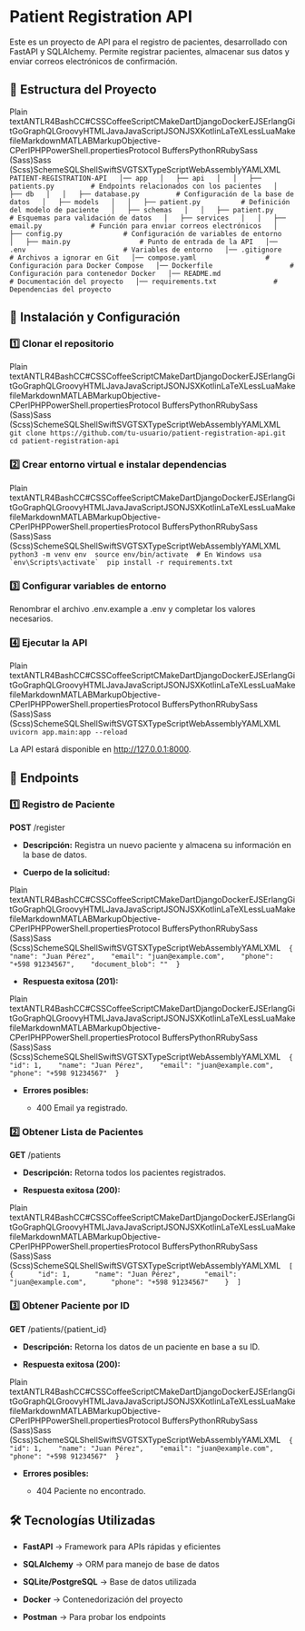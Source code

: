 Patient Registration API
========================

Este es un proyecto de API para el registro de pacientes, desarrollado con FastAPI y SQLAlchemy. Permite registrar pacientes, almacenar sus datos y enviar correos electrónicos de confirmación.

📁 Estructura del Proyecto
--------------------------

Plain textANTLR4BashCC#CSSCoffeeScriptCMakeDartDjangoDockerEJSErlangGitGoGraphQLGroovyHTMLJavaJavaScriptJSONJSXKotlinLaTeXLessLuaMakefileMarkdownMATLABMarkupObjective-CPerlPHPPowerShell.propertiesProtocol BuffersPythonRRubySass (Sass)Sass (Scss)SchemeSQLShellSwiftSVGTSXTypeScriptWebAssemblyYAMLXML`   PATIENT-REGISTRATION-API  
│── app  
│   ├── api  
│   │   ├── patients.py         # Endpoints relacionados con los pacientes  
│   ├── db  
│   │   ├── database.py         # Configuración de la base de datos  
│   ├── models  
│   │   ├── patient.py          # Definición del modelo de paciente  
│   ├── schemas  
│   │   ├── patient.py          # Esquemas para validación de datos  
│   ├── services  
│   │   ├── email.py            # Función para enviar correos electrónicos  
│   ├── config.py               # Configuración de variables de entorno  
│   ├── main.py                 # Punto de entrada de la API  
│── .env                        # Variables de entorno  
│── .gitignore                   # Archivos a ignorar en Git  
│── compose.yaml                 # Configuración para Docker Compose  
│── Dockerfile                   # Configuración para contenedor Docker  
│── README.md                    # Documentación del proyecto  
│── requirements.txt              # Dependencias del proyecto   `

🚀 Instalación y Configuración
------------------------------

### 1️⃣ Clonar el repositorio

Plain textANTLR4BashCC#CSSCoffeeScriptCMakeDartDjangoDockerEJSErlangGitGoGraphQLGroovyHTMLJavaJavaScriptJSONJSXKotlinLaTeXLessLuaMakefileMarkdownMATLABMarkupObjective-CPerlPHPPowerShell.propertiesProtocol BuffersPythonRRubySass (Sass)Sass (Scss)SchemeSQLShellSwiftSVGTSXTypeScriptWebAssemblyYAMLXML`   git clone https://github.com/tu-usuario/patient-registration-api.git  cd patient-registration-api   `

### 2️⃣ Crear entorno virtual e instalar dependencias

Plain textANTLR4BashCC#CSSCoffeeScriptCMakeDartDjangoDockerEJSErlangGitGoGraphQLGroovyHTMLJavaJavaScriptJSONJSXKotlinLaTeXLessLuaMakefileMarkdownMATLABMarkupObjective-CPerlPHPPowerShell.propertiesProtocol BuffersPythonRRubySass (Sass)Sass (Scss)SchemeSQLShellSwiftSVGTSXTypeScriptWebAssemblyYAMLXML``   python3 -m venv env  source env/bin/activate  # En Windows usa `env\Scripts\activate`  pip install -r requirements.txt   ``

### 3️⃣ Configurar variables de entorno

Renombrar el archivo .env.example a .env y completar los valores necesarios.

### 4️⃣ Ejecutar la API

Plain textANTLR4BashCC#CSSCoffeeScriptCMakeDartDjangoDockerEJSErlangGitGoGraphQLGroovyHTMLJavaJavaScriptJSONJSXKotlinLaTeXLessLuaMakefileMarkdownMATLABMarkupObjective-CPerlPHPPowerShell.propertiesProtocol BuffersPythonRRubySass (Sass)Sass (Scss)SchemeSQLShellSwiftSVGTSXTypeScriptWebAssemblyYAMLXML`   uvicorn app.main:app --reload   `

La API estará disponible en http://127.0.0.1:8000.

📌 Endpoints
------------

### 1️⃣ Registro de Paciente

**POST** /register

*   **Descripción:** Registra un nuevo paciente y almacena su información en la base de datos.
    
*   **Cuerpo de la solicitud:**
    

Plain textANTLR4BashCC#CSSCoffeeScriptCMakeDartDjangoDockerEJSErlangGitGoGraphQLGroovyHTMLJavaJavaScriptJSONJSXKotlinLaTeXLessLuaMakefileMarkdownMATLABMarkupObjective-CPerlPHPPowerShell.propertiesProtocol BuffersPythonRRubySass (Sass)Sass (Scss)SchemeSQLShellSwiftSVGTSXTypeScriptWebAssemblyYAMLXML`   {    "name": "Juan Pérez",    "email": "juan@example.com",    "phone": "+598 91234567",    "document_blob": ""  }   `

*   **Respuesta exitosa (201):**
    

Plain textANTLR4BashCC#CSSCoffeeScriptCMakeDartDjangoDockerEJSErlangGitGoGraphQLGroovyHTMLJavaJavaScriptJSONJSXKotlinLaTeXLessLuaMakefileMarkdownMATLABMarkupObjective-CPerlPHPPowerShell.propertiesProtocol BuffersPythonRRubySass (Sass)Sass (Scss)SchemeSQLShellSwiftSVGTSXTypeScriptWebAssemblyYAMLXML`   {    "id": 1,    "name": "Juan Pérez",    "email": "juan@example.com",    "phone": "+598 91234567"  }   `

*   **Errores posibles:**
    
    *   400 Email ya registrado.
        

### 2️⃣ Obtener Lista de Pacientes

**GET** /patients

*   **Descripción:** Retorna todos los pacientes registrados.
    
*   **Respuesta exitosa (200):**
    

Plain textANTLR4BashCC#CSSCoffeeScriptCMakeDartDjangoDockerEJSErlangGitGoGraphQLGroovyHTMLJavaJavaScriptJSONJSXKotlinLaTeXLessLuaMakefileMarkdownMATLABMarkupObjective-CPerlPHPPowerShell.propertiesProtocol BuffersPythonRRubySass (Sass)Sass (Scss)SchemeSQLShellSwiftSVGTSXTypeScriptWebAssemblyYAMLXML`   [    {      "id": 1,      "name": "Juan Pérez",      "email": "juan@example.com",      "phone": "+598 91234567"    }  ]   `

### 3️⃣ Obtener Paciente por ID

**GET** /patients/{patient\_id}

*   **Descripción:** Retorna los datos de un paciente en base a su ID.
    
*   **Respuesta exitosa (200):**
    

Plain textANTLR4BashCC#CSSCoffeeScriptCMakeDartDjangoDockerEJSErlangGitGoGraphQLGroovyHTMLJavaJavaScriptJSONJSXKotlinLaTeXLessLuaMakefileMarkdownMATLABMarkupObjective-CPerlPHPPowerShell.propertiesProtocol BuffersPythonRRubySass (Sass)Sass (Scss)SchemeSQLShellSwiftSVGTSXTypeScriptWebAssemblyYAMLXML`   {    "id": 1,    "name": "Juan Pérez",    "email": "juan@example.com",    "phone": "+598 91234567"  }   `

*   **Errores posibles:**
    
    *   404 Paciente no encontrado.
        

🛠 Tecnologías Utilizadas
-------------------------

*   **FastAPI** → Framework para APIs rápidas y eficientes
    
*   **SQLAlchemy** → ORM para manejo de base de datos
    
*   **SQLite/PostgreSQL** → Base de datos utilizada
    
*   **Docker** → Contenedorización del proyecto
    
*   **Postman** → Para probar los endpoints
